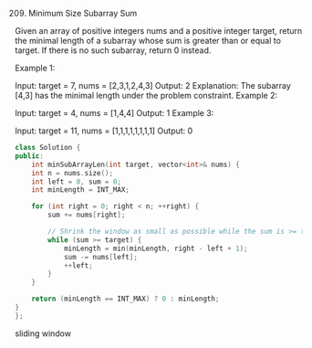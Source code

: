 209. Minimum Size Subarray Sum

Given an array of positive integers nums and a positive integer target, return the minimal length of a 
subarray
 whose sum is greater than or equal to target. If there is no such subarray, return 0 instead.

 

Example 1:

Input: target = 7, nums = [2,3,1,2,4,3]
Output: 2
Explanation: The subarray [4,3] has the minimal length under the problem constraint.
Example 2:

Input: target = 4, nums = [1,4,4]
Output: 1
Example 3:

Input: target = 11, nums = [1,1,1,1,1,1,1,1]
Output: 0

```cpp
class Solution {
public:
    int minSubArrayLen(int target, vector<int>& nums) {
    int n = nums.size();
    int left = 0, sum = 0;
    int minLength = INT_MAX;

    for (int right = 0; right < n; ++right) {
        sum += nums[right];

        // Shrink the window as small as possible while the sum is >= target
        while (sum >= target) {
            minLength = min(minLength, right - left + 1);
            sum -= nums[left];
            ++left;
        }
    }

    return (minLength == INT_MAX) ? 0 : minLength;
}
};
```
sliding window